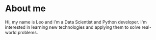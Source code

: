 # About me

Hi, my name is Leo and I'm a Data Scientist and Python developer. I'm interested in learning new technologies and applying them to solve real-world problems.

